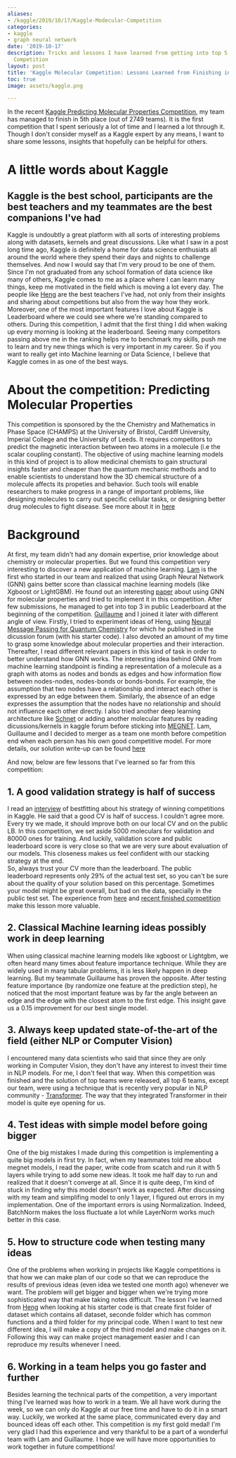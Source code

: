 ```yaml
---
aliases:
- /kaggle/2019/10/17/Kaggle-Modecular-Competition
categories:
- kaggle
- graph neural network 
date: '2019-10-17'
description: Tricks and lessons I have learned from getting into top 5 of Kaggle Molecular
  Competition
layout: post
title: 'Kaggle Molecular Competition: Lessons Learned from Finishing in Top 5'
toc: true
image: assets/kaggle.png

---
```


In the recent [Kaggle Predicting Molecular Properties Competition](https://www.kaggle.com/c/champs-scalar-coupling), my team has managed to finish in 5th place (out of 2749 teams). It is the first competition that I spent seriously a lot of time and I learned a lot through it. Though I don't consider myself as a Kaggle expert by any means, I want to share some lessons, insights that hopefully can be helpful for others.

# A little words about Kaggle 
## Kaggle is the best school, participants are the best teachers and my teammates are the best companions I've had

Kaggle is undoubtly a great platform with all sorts of interesting problems along with datasets, kernels and great discussions. Like what I saw in a post long time ago, Kaggle is definitely a home for data science enthusiats all around the world where they spend their days and nights to challenge themselves. And now I would say that I'm very proud to be one of them. Since I'm not graduated from any school formation of data science like many of others, Kaggle comes to me as a place where I can learn many things, keep me motivated in the field which is moving a lot every day. The people like [Heng](https://www.kaggle.com/hengck23) are the best teachers I've had, not only from their insights and sharing about competitions but also from the way how they work.
Moreover, one of the most important features I love about Kaggle is Leaderboard where we could see where we're standing compared to others. During this competition, I admit that the first thing I did when waking up every morning is looking at the leaderboard. Seeing many competitors passing above me in the ranking helps me to benchmark my skills, push me to learn and try new things which is very important in my career.
So if you want to really get into Machine learning or Data Science, I believe that Kaggle comes in as one of the best ways.


# About the competition: Predicting Molecular Properties

This competition is sponsored by the the Chemistry and Mathematics in Phase Space (CHAMPS) at the University of Bristol, Cardiff University, Imperial College and the University of Leeds. It requires competitors to predict the magnetic interaction between two atoms in a molecule (i.e the scalar coupling constant). The objective of using machine learning models in this kind of project is to allow medicinal chemists to gain structural insights faster and cheaper than the quantum mechanic methods and to enable scientists to understand how the 3D chemical structure of a molecule affects its propeties and behavior. Such tools will enable researchers to make progress in a range of important problems, like designing molecules to carry out specific cellular tasks, or designing better drug molecules to fight disease. See more about it in [here](https://www.kaggle.com/c/champs-scalar-coupling)

# Background

At first, my team didn't had any domain expertise, prior knowledge about chemistry or molecular properties. But we found this competition very interesting to discover a new application of machine learning. [Lam](https://www.kaggle.com/lamdang) is the first who started in our team and realized that using Graph Neural Network (GNN) gains better score than classical machine learning models (like Xgboost or LightGBM). He found out an interesting [paper](https://arxiv.org/abs/1812.05055) about using GNN for molecular properties and tried to implement it in this competition. After few submissions, he managed to get into top 3 in public Leaderboard at the beginning of the competition. [Guillaume](https://www.kaggle.com/grjhuard) and I joined it later with different angle of view. Firstly, I tried to experiment ideas of Heng, using [Neural Message Passing for Quantum Chemistry](https://arxiv.org/abs/1704.01212) for which he published in the dicussion forum (with his starter code). I also devoted an amount of my time to grasp some knowledge about molecular properties and their interaction. Thereafter, I read different relevant papers in this kind of task in order to better understand how GNN works. The interesting idea behind GNN from machine learning standpoint is finding a representation of a molecule as a graph with atoms as nodes and bonds as edges and how information flow between nodes-nodes, nodes-bonds or bonds-bonds. For example, the assumption that two nodes have a relationship and interact each other is expressed by an edge between them. Similarly, the absence of an edge expresses the assumption that the nodes have no relationship and should not influence each other directly. I also tried another deep learning architecture like [Schnet](https://arxiv.org/pdf/1806.01261.pdf) or adding another molecular features by reading dicussions/kernels in kaggle forum before sticking into [MEGNET](https://arxiv.org/abs/1812.05055). Lam, Guillaume and I decided to merger as a team one month before competition end when each person has his own good competitive model. For more details, our solution write-up can be found [here](https://www.kaggle.com/c/champs-scalar-coupling/discussion/106864#614330)

And now, below are few lessons that I've learned so far from this competition: 

## 1. A good validation strategy is half of success
I read an [interview](http://blog.kaggle.com/2018/05/07/profiling-top-kagglers-bestfitting-currently-1-in-the-world/) of bestfitting about his strategy of winning competitions in Kaggle. He said that a good CV is half of success. I couldn't agree more. Every try we made, it should improve both on our local CV and on the public LB. In this competition, we set aside 5000 moleculars for validation and 80000 ones for training. And luckily, validation score and public leaderboard score is very close so that we are very sure about evaluation of our models. This closeness makes us feel confident with our stacking strategy at the end.    
So, always trust your CV more than the leaderboard. The public leaderboard represents only 29% of the actual test set, so you can't be sure about the quality of your solution based on this percentage. Sometimes your model might be great overall, but bad on the data, specially in the public test set.
The experience from [here](https://www.linkedin.com/pulse/my-team-won-20000-1st-place-kaggles-earthquake-corey-levinson/) and [recent finished competition](https://www.kaggle.com/c/severstal-steel-defect-detection) make this lesson more valuable. 

## 2. Classical Machine learning ideas possibly work in deep learning
When using classical machine learning models like xgboost or Lightgbm, we often heard many times about feature importance technique. While they are widely used in many tabular problems, it is less likely happen in deep learning. But my teammate Guillaume has proven the opposite. After testing feature importance (by randomize one feature at the prediction step), he noticed that the most important feature was by far the angle between an edge and the edge with the closest atom to the first edge. This insight gave us a 0.15 improvement for our best single model.

## 3. Always keep updated state-of-the-art of the field (either NLP or Computer Vision)
I encountered many data scientists who said that since they are only working in Computer Vision, they don't have any interest to invest their time in NLP models. For me, I don't feel that way. When this competition was finished and the solution of top teams were released, all top 6 teams, except our team, were using a technique that is recently very popular in NLP community - [Transformer](https://arxiv.org/abs/1706.03762). The way that they integrated Transformer in their model is quite eye opening for us. 

## 4. Test ideas with simple model before going bigger 
One of the big mistakes I made during this competition is implementing a quite big models in first try. In fact, when my teammates told me about megnet models, I read the paper, write code from scatch and run it with 5 layers while trying to add some new ideas. It took me half day to run and realized that it doesn't converge at all. Since it is quite deep, I'm kind of stuck in finding why this model doesn't work as expected. After discussing with my team and simplifing model to only 1 layer, I figured out errors in my implementation. One of the important errors is using Normalization. Indeed, BatchNorm makes the loss fluctuate a lot while LayerNorm works much better in this case. 

## 5. How to structure code when testing many ideas
One of the problems when working in projects like Kaggle competitions is that how we can make plan of our code so that we can reproduce the results of previous ideas (even idea we tested one month ago) whenever we want. The problem will get bigger and bigger when we're trying more sophisticated way that make taking notes difficult. The lesson I've learned from [Heng](https://www.kaggle.com/hengck23) when looking at his starter code is that create first folder of dataset which contains all dataset, seconde folder which has common functions and a third folder for my principal code. When I want to test new different idea, I will make a copy of the third model and make changes on it. Following this way can make project management easier and I can reproduce my results whenever I need.

## 6. Working in a team helps you go faster and further
Besides learning the technical parts of the competition, a very important thing I've learned was how to work in a team. We all have work during the week, so we can only do Kaggle at our free time and have to do it in a smart way. Luckily, we worked at the same place, communicated every day and bounced ideas off each other. This competition is my first gold medal! I'm very glad I had this experience and very thankful to be a part of a wonderful team with Lam and Guillaume. I hope we will have more opportunities to work together in future competitions! 

